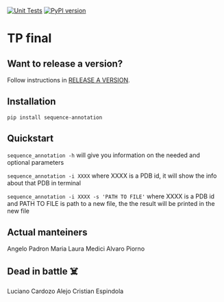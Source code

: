 [![Unit Tests](https://github.com/BioinformaticaUNQ/sequence_annotation/actions/workflows/ci.yml/badge.svg)](github.com/BioinformaticaUNQ/sequence_annotation/actions/workflows/ci.yml) [![PyPI version](https://badge.fury.io/py/sequence-annotation.svg)](https://badge.fury.io/py/sequence-annotation)


# TP final

## Want to release a version?
Follow instructions in [RELEASE A VERSION](RELEASE.md).

## Installation

`pip install sequence-annotation`

## Quickstart

`sequence_annotation -h` will give you information on the needed and optional parameters

`sequence_annotation -i XXXX` where XXXX is a PDB id, it will show the info about that PDB in terminal

`sequence_annotation -i XXXX -s 'PATH TO FILE'` where XXXX is a PDB id and PATH TO FILE is path to a new file, the the result will be printed in the new file

## Actual manteiners

Angelo Padron
Maria Laura Medici
Alvaro Piorno

## Dead in battle :skull_and_crossbones:

Luciano Cardozo
Alejo
Cristian Espindola
